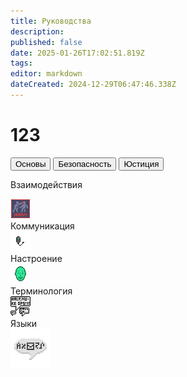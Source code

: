 ```yaml
---
title: Руководства
description: 
published: false
date: 2025-01-26T17:02:51.819Z
tags: 
editor: markdown
dateCreated: 2024-12-29T06:47:46.338Z
---
```


# 123
<div class="nav-panel center br asd">
  <!--  -->
  <div class="nav-tabs">
    <button class="nav-link active">Основы</button>
    <button class="nav-link ">Безопасность</button>
    <button class="nav-link">Юстиция</button>
  </div>
  <!--  -->
  <div class="tab-panels br-child">
    <div class="tab-panel">
      <a class="tab-panel__item">
        <div>
          <p>Взаимодействия</p>
        </div>
        <img src="/guides/interactions.png"/>
        <div></div>
      </a>
      <a class="tab-panel__item">
        <div>Коммуникация</div>
        <img src="/guides/communication.png"/>
      </a>
      <a class="tab-panel__item">
        <div>Настроение</div>
        <img src="/guides/mood.gif"/>
      </a>
      <a class="tab-panel__item">
        <div>Терминология</div>
        <img src="/guides/terminology.png"/>
      </a>
      <a class="tab-panel__item">
        <div>Языки</div>
        <img src="/guides/language.png"/>
      </a>
    </div>
  </div>
</div>
